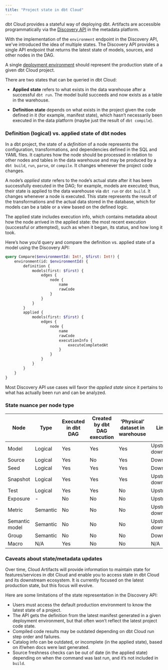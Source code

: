 ```yaml
---
title: "Project state in dbt Cloud"
---
```


dbt Cloud provides a stateful way of deploying dbt. Artifacts are accessible programmatically via the [Discovery API](/docs/dbt-cloud-apis/discovery-querying) in the metadata platform.

With the implementation of the `environment` endpoint in the Discovery API, we've introduced the idea of multiple states. The Discovery API provides a single API endpoint that returns the latest state of models, sources, and other nodes in the DAG. 

A single [deployment environment](/docs/collaborate/environments/environments-in-dbt) should represent the production state of a given dbt Cloud project.

There are two states that can be queried in dbt Cloud:

- **Applied state** refers to what exists in the data warehouse after a successful `dbt run`. The model build succeeds and now exists as a table in the warehouse.
    
- **Definition state** depends on what exists in the project given the code defined in it (for example, manifest state), which hasn’t necessarily been executed in the data platform (maybe just the result of `dbt compile`).

### Definition (logical) vs. applied state of dbt nodes

In a dbt project, the state of a _definition_ of a node represents the configuration, transformations, and dependencies defined in the SQL and YAML files. It captures how the node should be processed in relation to other nodes and tables in the data warehouse and may be produced by a `dbt build`, `run`, `parse`, or `compile`. It changes whenever the project code changes. 

A node’s _applied state_ refers to the node’s actual state after it has been successfully executed in the DAG; for example, models are executed; thus, their state is applied to the data warehouse via `dbt run` or `dbt build`. It changes whenever a node is executed. This state represents the result of the transformations and the actual data stored in the database, which for models can be a table or a view based on the defined logic.

The applied state includes execution info, which contains metadata about how the node arrived in the applied state: the most recent execution (successful or attempted), such as when it began, its status, and how long it took.

Here’s how you’d query and compare the definition  vs. applied state of a model using the Discovery API: 

```graphql
query Compare($environmentId: Int!, $first: Int!) {
	environment(id: $environmentId) {
		definition {
			models(first: $first) {
				edges {
					node {
						name
						rawCode
					}
				}
			}
		}
		applied {
			models(first: $first) {
				edges {
					node {
						name
						rawCode 
						executionInfo {
							executeCompletedAt
						}
					}
				}
			}
		}
	}
}

```

Most Discovery API use cases will favor the _applied state_ since it pertains to what has actually been run and can be analyzed.
 
### State nuance per node type

| Node      |  Type   | Executed in dbt DAG  | Created by dbt DAG execution |‘Physical’ dataset in warehouse| Lineage               |
|-----------|---------|----------------------|------------------------------|-------------------------------|-----------------------|
| Model     | Logical |  Yes                 | Yes                          | Yes                           | Upstream & downstream |
| Source    | Logical | Yes                  | No                           | Yes                           | Downstream            |
| Seed      | Logical | Yes                  | Yes                          | Yes                           | Downstream            |
| Snapshot  | Logical | Yes                  | Yes                          | Yes                           | Upstream & downstream |
| Test      | Logical | Yes                  | Yes                          | No                            | Upstream              |
| Exposure  | -       | No                   | No                           | No                            | Upstream              |
| Metric    | Semantic| No                   | No                           | No                            | Upstream & downstream |
| Semantic model |Semantic| No               | No                           | No                            | Upstream & downstream |
| Group     | Semantic| No                   | No                           | No                            | Downstream            |
| Macro     | N/A     | Yes                  | No                           | No                            | N/A                   |


 ### Caveats about state/metadata updates 

Over time, Cloud Artifacts will provide information to maintain state for features/services in dbt Cloud and enable you to access state in dbt Cloud and its downstream ecosystem. It is currently focused on the latest production state, but this focus will evolve.

Here are some limitations of the state representation in the Discovery API:

- Users must access the default production environment to know the latest state of a project.
- The API gets the definition from the latest manifest generated in a given deployment environment, but that often won’t reflect the latest project code state.
- Compiled code results may be outdated depending on dbt Cloud run step order and failures.
- Catalog info can be outdated, or incomplete (in the applied state), based on if/when docs were last generated.
- Source freshness checks can be out of date (in the applied state) depending on when the command was last run, and it’s not included in `build`. 
